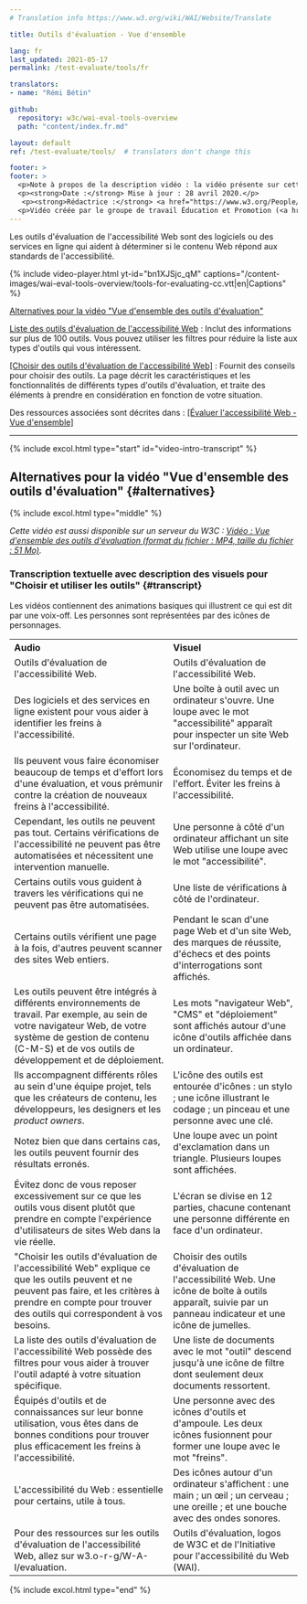 ```yaml
---
# Translation info https://www.w3.org/wiki/WAI/Website/Translate

title: Outils d'évaluation - Vue d'ensemble

lang: fr
last_updated: 2021-05-17
permalink: /test-evaluate/tools/fr

translators:
- name: "Rémi Bétin"

github:
  repository: w3c/wai-eval-tools-overview
  path: "content/index.fr.md"

layout: default
ref: /test-evaluate/tools/  # translators don't change this

footer: >
footer: >
  <p>Note à propos de la description vidéo : la vidéo présente sur cette page n'inclut pas l'audiodescription synchronisée car les images n'illustrent que l'audio et ne fournissent pas d'informations supplémentaires. Dans ce cas-ci, l'audiodescription serait plus distrayante qu'utile pour la plupart des utilisateurs, y compris pour les personnes qui ne peuvent pas voir les images. La description des informations contenues dans les images est reprise dans la transcription textuelle avec description des visuels ("transcription descriptive").</p>
  <p><strong>Date :</strong> Mise à jour : 28 avril 2020.</p>
   <p><strong>Rédactrice :</strong> <a href="https://www.w3.org/People/Shawn/">Shawn Lawton Henry</a>.</p>
  <p>Vidéo créée par le groupe de travail Éducation et Promotion (<a href="http://www.w3.org/WAI/EO/">EOWG</a>) avec le soutien du projet <a href="https://www.w3.org/WAI/about/projects/wai-guide/">WAI-Guide</a> financé par la Commission européenne (CE) dans le cadre du programme Horizon 2020 (convention de subvention n°822245) <a href="./acknowledgements/">Remerciements</a>.</p>
---
```


Les outils d'évaluation de l'accessibilité Web sont des logiciels ou des services en ligne qui aident à déterminer si le contenu Web répond aux standards de l'accessibilité.

<div class="video-card" id="video-intro">
  {% include video-player.html
      yt-id="bn1XJSjc_qM"
      captions="/content-images/wai-eval-tools-overview/tools-for-evaluating-cc.vtt|en|Captions"
  %}
  <p><a href="#alternatives">Alternatives pour la vidéo "Vue d'ensemble des outils d'évaluation"</a></p>
</div>


[Liste des outils d'évaluation de l'accessibilité Web](https://www.w3.org/WAI/ER/tools/)
: Inclut des informations sur plus de 100 outils. Vous pouvez utiliser les filtres pour réduire la liste aux types d'outils qui vous intéressent.

[[Choisir des outils d'évaluation de l'accessibilité Web]](/test-evaluate/tools/selecting/)
: Fournit des conseils pour choisir des outils. La page décrit les caractéristiques et les fonctionnalités de différents types d'outils d'évaluation, et traite des éléments à prendre en considération en fonction de votre situation.

Des ressources associées sont décrites dans : [[Évaluer l'accessibilité Web - Vue d'ensemble]](/test-evaluate/)

<hr>

{% include excol.html type="start" id="video-intro-transcript" %}

##  Alternatives pour la vidéo "Vue d'ensemble des outils d'évaluation" {#alternatives}

{% include excol.html type="middle" %}

_Cette vidéo est aussi disponible sur un serveur du W3C : [Vidéo : Vue d'ensemble des outils d'évaluation (format du fichier : MP4, taille du fichier : 51 Mo)](http://media.w3.org/wai/evaluation-intros/tools-for-evaluating.mp4)._

###  Transcription textuelle avec description des visuels pour "Choisir et utiliser les outils" {#transcript}

Les vidéos contiennent des animations basiques qui illustrent ce qui est dit par une voix-off. Les personnes sont représentées par des icônes de personnages.

<table aria-labelledby="transcript">
  <tbody><tr>
    <th align="left">Audio</th>
    <th align="left">Visuel</th>
  </tr>
  <tr>
    <td>Outils d'évaluation de l'accessibilité Web.</td>
    <td>Outils d'évaluation de l'accessibilité Web.</td>
  </tr>
  <tr>
    <td>Des logiciels et des services en ligne existent pour vous aider à identifier les freins à l'accessibilité. </td>
    <td>Une boîte à outil avec un ordinateur s'ouvre. Une loupe avec le mot "accessibilité" apparaît pour inspecter un site Web sur l'ordinateur.</td>
  </tr>
  <tr>
    <td>Ils peuvent vous faire économiser beaucoup de temps et d'effort lors d'une évaluation, et vous prémunir contre la création de nouveaux freins à l'accessibilité. </td>
    <td>Économisez du temps et de l'effort. Éviter les freins à l'accessibilité.</td>
  </tr>
  <tr>
    <td>Cependant, les outils ne peuvent pas tout. Certains vérifications de l'accessibilité ne peuvent pas être automatisées et nécessitent une intervention manuelle. </td>
    <td>Une personne à côté d'un ordinateur affichant un site Web utilise une loupe avec le mot "accessibilité".</td>
  </tr>
  <tr>
    <td>Certains outils vous guident à travers les vérifications qui ne peuvent pas être automatisées.</td>
    <td>Une liste de vérifications à côté de l'ordinateur.</td>
  </tr>
  <tr>
    <td>Certains outils vérifient une page à la fois, d'autres peuvent scanner des sites Web entiers.</td>
    <td>Pendant le scan d'une page Web et d'un site Web, des marques de réussite, d'échecs et des points d'interrogations sont affichés.</td>
  </tr>
  <tr>
    <td>Les outils peuvent être intégrés à différents environnements de travail. Par exemple, au sein de votre navigateur Web, de votre système de gestion de contenu (C-M-S) et de vos outils de développement et de déploiement. </td>
    <td>Les mots "navigateur Web", "CMS" et "déploiement" sont affichés autour d'une icône d'outils affichée dans un ordinateur.</td>
  </tr>
  <tr>
    <td>Ils accompagnent différents rôles au sein d'une équipe projet, tels que les créateurs de contenu, les développeurs, les designers et les <i lang="en">product owners</i>. </td>
    <td>L'icône des outils est entourée d'icônes : un stylo ; une icône illustrant le codage ; un pinceau et une personne avec une clé.</td>
  </tr>
  <tr>
    <td>Notez bien que dans certains cas, les outils peuvent fournir des résultats erronés. </td>
    <td>Une loupe avec un point d'exclamation dans un triangle. Plusieurs loupes sont affichées.
 </td>
  </tr>
  <tr>
    <td>Évitez donc de vous reposer excessivement sur ce que les outils vous disent plutôt que prendre en compte l'expérience d'utilisateurs de sites Web dans la vie réelle. </td>
    <td>L'écran se divise en 12 parties, chacune contenant une personne différente en face d'un ordinateur.</td>
  </tr>
  <tr>
    <td>"Choisir les outils d'évaluation de l'accessibilité Web" explique ce que les outils peuvent et ne peuvent pas faire, et les critères à prendre en compte pour trouver des outils qui correspondent à vos besoins. </td>
    <td>Choisir des outils d'évaluation de l'accessibilité Web. Une icône de boîte à outils apparaît, suivie par un panneau indicateur et une icône de jumelles.</td>
  </tr>
  <tr>
    <td>La liste des outils d'évaluation de l'accessibilité Web possède des filtres pour vous aider à trouver l'outil adapté à votre situation spécifique.</td>
    <td>Une liste de documents avec le mot "outil" descend jusqu'à une icône de filtre dont seulement deux documents ressortent.</td>
  </tr>
  <tr>
    <td>Équipés d'outils et de connaissances sur leur bonne utilisation, vous êtes dans de bonnes conditions pour trouver plus efficacement les freins à l'accessibilité.</td>
    <td>Une personne avec des icônes d'outils et d'ampoule. Les deux icônes fusionnent pour former une loupe avec le mot "freins".</td>
  </tr>
  <tr>
    <td>L'accessibilité du Web : essentielle pour certains, utile à tous.</td>
    <td>Des icônes autour d'un ordinateur s'affichent : une main ; un œil ; un cerveau ; une oreille ; et une bouche avec des ondes sonores.</td>
  </tr>
  <tr>
    <td>Pour des ressources sur les outils d'évaluation de l'accessibilité Web, allez sur w3.o-r-g/W-A-I/evaluation. </td>
    <td>Outils d'évaluation, logos de W3C et de l'Initiative pour l'accessibilité du Web (WAI).</td>
  </tr>
</tbody></table>
{% include excol.html type="end" %}
